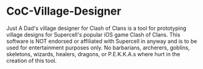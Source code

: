 CoC-Village-Designer
====================

Just A Dad's village designer for Clash of Clans is a tool for prototyping village designs for Supercell's popular iOS game Clash of Clans.  This software is NOT endorsed or affiliated with Supercell in anyway and is to be used for entertainment purposes only.  No barbarians, archerers, goblins, skeletons, wizards, healers, dragons, or P.E.K.K.A.s where hurt in the creation of this tool.
